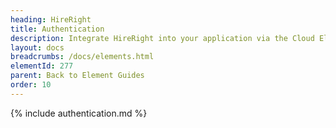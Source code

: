 ```yaml
---
heading: HireRight
title: Authentication
description: Integrate HireRight into your application via the Cloud Elements APIs.
layout: docs
breadcrumbs: /docs/elements.html
elementId: 277
parent: Back to Element Guides
order: 10
---
```


{% include authentication.md %}
